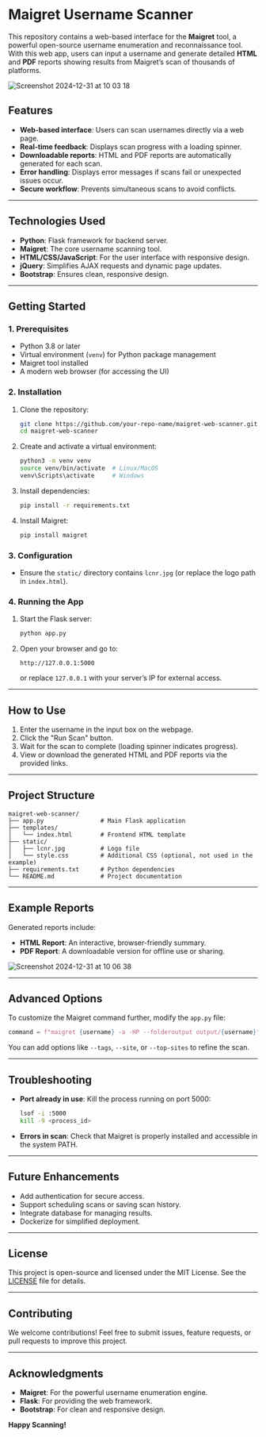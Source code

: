 # **Maigret Username Scanner**

This repository contains a web-based interface for the **Maigret** tool, a powerful open-source username enumeration and reconnaissance tool. With this web app, users can input a username and generate detailed **HTML** and **PDF** reports showing results from Maigret’s scan of thousands of platforms.

![Screenshot 2024-12-31 at 10 03 18](https://github.com/user-attachments/assets/7290d76e-e71f-4688-93f8-ee59a786b264)


## **Features**
- **Web-based interface**: Users can scan usernames directly via a web page.
- **Real-time feedback**: Displays scan progress with a loading spinner.
- **Downloadable reports**: HTML and PDF reports are automatically generated for each scan.
- **Error handling**: Displays error messages if scans fail or unexpected issues occur.
- **Secure workflow**: Prevents simultaneous scans to avoid conflicts.

---

## **Technologies Used**
- **Python**: Flask framework for backend server.
- **Maigret**: The core username scanning tool.
- **HTML/CSS/JavaScript**: For the user interface with responsive design.
- **jQuery**: Simplifies AJAX requests and dynamic page updates.
- **Bootstrap**: Ensures clean, responsive design.

---

## **Getting Started**
### **1. Prerequisites**
- Python 3.8 or later
- Virtual environment (`venv`) for Python package management
- Maigret tool installed
- A modern web browser (for accessing the UI)

### **2. Installation**
1. Clone the repository:
   ```bash
   git clone https://github.com/your-repo-name/maigret-web-scanner.git
   cd maigret-web-scanner
   ```
2. Create and activate a virtual environment:
   ```bash
   python3 -m venv venv
   source venv/bin/activate  # Linux/MacOS
   venv\Scripts\activate     # Windows
   ```
3. Install dependencies:
   ```bash
   pip install -r requirements.txt
   ```
4. Install Maigret:
   ```bash
   pip install maigret
   ```

### **3. Configuration**
- Ensure the `static/` directory contains `lcnr.jpg` (or replace the logo path in `index.html`).

### **4. Running the App**
1. Start the Flask server:
   ```bash
   python app.py
   ```
2. Open your browser and go to:
   ```
   http://127.0.0.1:5000
   ```
   or replace `127.0.0.1` with your server’s IP for external access.

---

## **How to Use**
1. Enter the username in the input box on the webpage.
2. Click the "Run Scan" button.
3. Wait for the scan to complete (loading spinner indicates progress).
4. View or download the generated HTML and PDF reports via the provided links.

---

## **Project Structure**
```plaintext
maigret-web-scanner/
├── app.py                # Main Flask application
├── templates/
│   └── index.html        # Frontend HTML template
├── static/
│   ├── lcnr.jpg          # Logo file
│   └── style.css         # Additional CSS (optional, not used in the example)
├── requirements.txt      # Python dependencies
└── README.md             # Project documentation
```

---

## **Example Reports**
Generated reports include:
- **HTML Report**: An interactive, browser-friendly summary.
- **PDF Report**: A downloadable version for offline use or sharing.

![Screenshot 2024-12-31 at 10 06 38](https://github.com/user-attachments/assets/56219b55-74aa-4f9b-bf90-8541453db48b)


---

## **Advanced Options**
To customize the Maigret command further, modify the `app.py` file:
```python
command = f"maigret {username} -a -HP --folderoutput output/{username}"
```
You can add options like `--tags`, `--site`, or `--top-sites` to refine the scan.

---

## **Troubleshooting**
- **Port already in use**: Kill the process running on port 5000:
  ```bash
  lsof -i :5000
  kill -9 <process_id>
  ```
- **Errors in scan**: Check that Maigret is properly installed and accessible in the system PATH.

---

## **Future Enhancements**
- Add authentication for secure access.
- Support scheduling scans or saving scan history.
- Integrate database for managing results.
- Dockerize for simplified deployment.

---

## **License**
This project is open-source and licensed under the MIT License. See the [LICENSE](LICENSE) file for details.

---

## **Contributing**
We welcome contributions! Feel free to submit issues, feature requests, or pull requests to improve this project.

---

## **Acknowledgments**
- **Maigret**: For the powerful username enumeration engine.
- **Flask**: For providing the web framework.
- **Bootstrap**: For clean and responsive design.

**Happy Scanning!**
